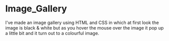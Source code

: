 # Image_Gallery

I've made an image gallery using HTML and CSS in which at first look the image is black & white but as you hover the mouse over the image it pop up a little bit and it turn out to a colourful image.
